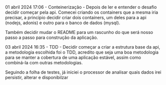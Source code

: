 01 abril 2024 17:06 - Conteinerização - Depois de ler e entender o desafio decidir começar pela api. Comecei
criando os containers que a mesma iria precisar, a princípio decidir criar dois containers, um deles para a
api (nodejs, adonis) e outro para o banco de dados (mysql).

Também decidir mudar o README para um rascunho do que será nosso passo a passo para construção da aplicação.

03 abril 2024 16:35 - TDD - Decidir começar a criar a estrutura base da api, a metodologia escolhida foi o TDD,
acredito que seja uma boa metodologia para se manter a cobertura de uma aplicação estável, assim como combiná-la
com outras metodologias.

Seguindo a folha de testes, já iniciei o processor de analisar quais dados irei persistir, alterar e disponibilzar